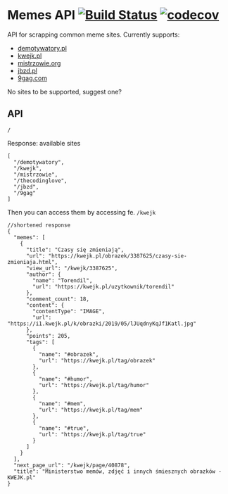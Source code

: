 ﻿# Memes API [![Build Status](https://travis-ci.org/pr0gramista/memes-api.svg?branch=master)](https://travis-ci.org/pr0gramista/memes-api) [![codecov](https://codecov.io/gh/pr0gramista/memes-api/branch/master/graph/badge.svg)](https://codecov.io/gh/pr0gramista/memes-api)

API for scrapping common meme sites.
Currently supports:
* [demotywatory.pl](http://demotywatory.pl)
* [kwejk.pl](http://kwejk.pl)
* [mistrzowie.org](http://mistrzowie.org)
* [jbzd.pl](https://jbzdy.pl)
* [9gag.com](http://9gag.com)

No sites to be supported, suggest one?

## API
`/`

Response: available sites
```
[
  "/demotywatory",
  "/kwejk",
  "/mistrzowie",
  "/thecodinglove",
  "/jbzd",
  "/9gag"
]
```

Then you can access them by accessing fe. `/kwejk`
```
//shortened response
{
  "memes": [
    {
      "title": "Czasy się zmieniają",
      "url": "https://kwejk.pl/obrazek/3387625/czasy-sie-zmieniaja.html",
      "view_url": "/kwejk/3387625",
      "author": {
        "name": "Torendil",
        "url": "https://kwejk.pl/uzytkownik/torendil"
      },
      "comment_count": 18,
      "content": {
        "contentType": "IMAGE",
        "url": "https://i1.kwejk.pl/k/obrazki/2019/05/lJUqdnyKqJf1Katl.jpg"
      },
      "points": 205,
      "tags": [
        {
          "name": "#obrazek",
          "url": "https://kwejk.pl/tag/obrazek"
        },
        {
          "name": "#humor",
          "url": "https://kwejk.pl/tag/humor"
        },
        {
          "name": "#mem",
          "url": "https://kwejk.pl/tag/mem"
        },
        {
          "name": "#true",
          "url": "https://kwejk.pl/tag/true"
        }
      ]
    }
  ],
  "next_page_url": "/kwejk/page/40878",
  "title": "Ministerstwo memów, zdjęć i innych śmiesznych obrazków - KWEJK.pl"
}
```
